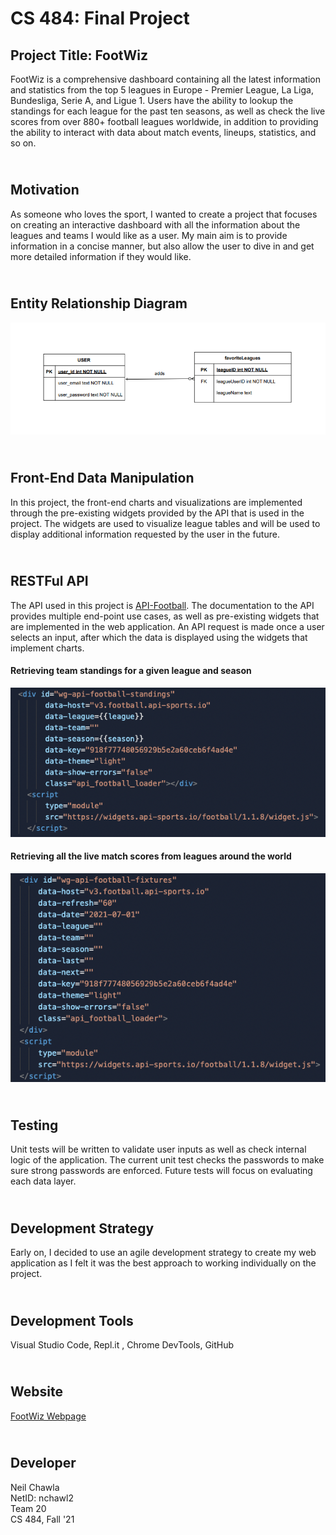 # CS 484: Final Project

## Project Title: FootWiz
FootWiz is a comprehensive dashboard containing all the latest information and statistics from the top 5 leagues in Europe - Premier League, La Liga, Bundesliga, Serie A, and Ligue 1. Users have the ability to lookup the standings for each league for the past ten seasons, as well as check the live scores from over 880+ football leagues worldwide, in addition to providing the ability to interact with data about match events, lineups, statistics, and so on.

## <br> Motivation
As someone who loves the sport, I wanted to create a project that focuses on creating an interactive dashboard with all the information about the leagues and teams I would like as a user. My main aim is to provide information in a concise manner, but also allow the user to dive in and get more detailed information if they would like.

## <br>  Entity Relationship Diagram
![ERD Diagram](https://github.com/UIC-CS484/assignment-2---final-project-repository-nchawl2/blob/master/extras/ERD.png)

## <br>  Front-End Data Manipulation
In this project, the front-end charts and visualizations are implemented through the pre-existing widgets provided by the API that is used in the project. The widgets are used to visualize league tables and will be used to display additional information requested by the user in the future.

## <br>  RESTFul API
The API used in this project is [API-Football](https://www.api-football.com/). The documentation to the API provides multiple end-point use cases, as well as pre-existing widgets that are implemented in the web application. An API request is made once a user selects an input, after which the data is displayed using the widgets that implement charts.

#### Retrieving team standings for a given league and season
![api_1](https://github.com/UIC-CS484/assignment-2---final-project-repository-nchawl2/blob/master/extras/API_1.png)

#### Retrieving all the live match scores from leagues around the world
![api_2](https://github.com/UIC-CS484/assignment-2---final-project-repository-nchawl2/blob/master/extras/API_2.png)

## <br>  Testing
Unit tests will be written to validate user inputs as well as check internal logic of the application. The current unit test checks the passwords to make sure strong passwords are enforced. Future tests will focus on evaluating each data layer. 

## <br>  Development Strategy
Early on, I decided to use an agile development strategy to create my web application as I felt it was the best approach to working individually on the project.

## <br>  Development Tools
Visual Studio Code, Repl.it , Chrome DevTools, GitHub

## <br>  Website
[FootWiz Webpage](https://uic-cs484.github.io/assignment-1---team-project-proposal-nchawl2/proposal.html)

## <br>  Developer
Neil Chawla  
NetID: nchawl2  
Team 20  
CS 484, Fall '21